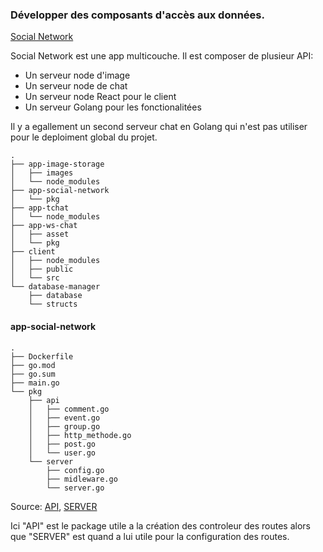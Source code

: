 ### Développer des composants d'accès aux données.

[Social Network](https://github.com/Alann07AS/social_network)

Social Network est une app multicouche. Il est composer de plusieur API:
* Un serveur node d'image
* Un serveur node de chat
* Un serveur node React pour le client
* Un serveur Golang pour les fonctionalitées

Il y a egallement un second serveur chat en Golang qui n'est pas utiliser pour le deploiment global du projet.

```
.
├── app-image-storage
│   ├── images
│   └── node_modules
├── app-social-network
│   └── pkg
├── app-tchat
│   └── node_modules
├── app-ws-chat
│   ├── asset
│   └── pkg
├── client
│   ├── node_modules
│   ├── public
│   └── src
└── database-manager
    ├── database
    └── structs
```

#### app-social-network

```
.
├── Dockerfile
├── go.mod
├── go.sum
├── main.go
└── pkg
    ├── api
    │   ├── comment.go
    │   ├── event.go
    │   ├── group.go
    │   ├── http_methode.go
    │   ├── post.go
    │   └── user.go
    └── server
        ├── config.go
        ├── midleware.go
        └── server.go
```
Source: [API](https://github[.com/Alann07AS/social_network/tree/main/app-social-network/pkg/api), [SERVER](https://github.com/Alann07AS/social_network/tree/main/app-social-network/pkg/server)

Ici "API" est le package utile a la création des controleur des routes alors que "SERVER" est quand a lui utile pour la configuration des routes.
